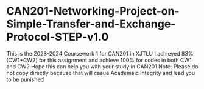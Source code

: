 # CAN201-Networking-Project-on-Simple-Transfer-and-Exchange-Protocol-STEP-v1.0
This is the 2023-2024 Coursework 1 for CAN201 in XJTLU
I achieved 83% (CW1+CW2) for this assignment and achieve 100% for codes in both CW1 and CW2
Hope this can help you with your study in CAN201
Note: Please do not copy directly because that will casue Academaic Integrity and lead you to be punished
